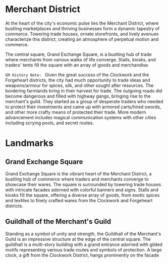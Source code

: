 # Merchant District

At the heart of the city's economic pulse lies the Merchant District, where bustling marketplaces and thriving businesses form a dynamic tapestry of commerce. Towering trade houses, ornate storefronts, and lively avenues characterize this district, creating an atmosphere of perpetual motion and commerce.

The central square, Grand Exchange Square, is a bustling hub of trade where merchants from various walks of life converge. Stalls, kiosks, and traders' tents fill the square with an array of goods and merchandise.

`GM History Note: ` Given the great success of the Clockwork and the Forgeheart districts, the city had much opportunity to trade ideas and weapons/armour for spices, silk, and other sought after resources. The bordering farmlands bring in their harvest for trade. The outgoing roads did become dangerous and filled with highway gangs, bringing rise to the merchant's guild. They started as a group of desperate traders who needed to protect their investments and came up with armored carts/hired swords, and other more crafty means of protected their trade. More modern advancement includes magical communication systems with other cities including scrying pools, and secret routes.

# Landmarks

## Grand Exchange Square

Grand Exchange Square is the vibrant heart of the Merchant District, a bustling hub of commerce where traders and merchants converge to showcase their wares. The square is surrounded by towering trade houses with intricate facades adorned with colorful banners and signs. Stalls and kiosks fill the square, offering a diverse array of goods, from exotic spices and textiles to finely crafted wares from the Clockwork and Forgeheart districts.

## Guildhall of the Merchant's Guild

Standing as a symbol of unity and strength, the Guildhall of the Merchant's Guild is an impressive structure at the edge of the central square. The guildhall is a multi-story building with a grand entrance adorned with gilded motifs representing various trade routes and symbols of protection. A large clock, a gift from the Clockwork District, hangs prominently on the facade